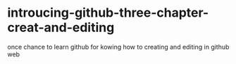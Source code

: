 # introucing-github-three-chapter-creat-and-editing
once chance to learn github for kowing how to creating and editing in github web
